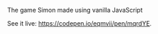 The game Simon made using vanilla JavaScript

See it live: https://codepen.io/eqmvii/pen/mqrdYE.

 
